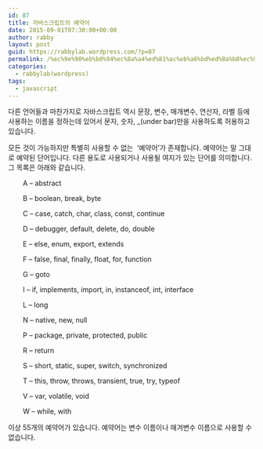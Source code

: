 ```yaml
---
id: 87
title: 자바스크립트의 예약어
date: 2015-09-01T07:30:00+00:00
author: rabby
layout: post
guid: https://rabbylab.wordpress.com/?p=87
permalink: /%ec%9e%90%eb%b0%94%ec%8a%a4%ed%81%ac%eb%a6%bd%ed%8a%b8%ec%9d%98-%ec%98%88%ec%95%bd%ec%96%b4/
categories:
  - rabbylab(wordpress)
tags:
  - javascript
---
```

다른 언어들과 마찬가지로 자바스크립트 역시 문장, 변수, 매개변수, 연산자, 라벨 등에 사용하는 이름을 정하는데 있어서 문자, 숫자, _(under bar)만을 사용하도록 허용하고 있습니다.

모든 것이 가능하지만 특별히 사용할 수 없는  &#8216;예약어&#8217;가 존재합니다. 예약어는 말 그대로 예약된 단어입니다. 다른 용도로 사용되거나 사용될 여지가 있는 단어를 의미합니다. 그 목록은 아래와 같습니다.

<p style="padding-left:30px;">
  A &#8211; abstract
</p>

<p style="padding-left:30px;">
  B &#8211; boolean, break, byte
</p>

<p style="padding-left:30px;">
  C &#8211; case, catch, char, class, const, continue
</p>

<p style="padding-left:30px;">
  D &#8211; debugger, default, delete, do, double
</p>

<p style="padding-left:30px;">
  E &#8211; else, enum, export, extends
</p>

<p style="padding-left:30px;">
  F &#8211; false, final, finally, float, for, function
</p>

<p style="padding-left:30px;">
  G &#8211; goto
</p>

<p style="padding-left:30px;">
  I &#8211; if, implements, import, in, instanceof, int, interface
</p>

<p style="padding-left:30px;">
  L &#8211; long
</p>

<p style="padding-left:30px;">
  N &#8211; native, new, null
</p>

<p style="padding-left:30px;">
  P &#8211; package, private, protected, public
</p>

<p style="padding-left:30px;">
  R &#8211; return
</p>

<p style="padding-left:30px;">
  S &#8211; short, static, super, switch, synchronized
</p>

<p style="padding-left:30px;">
  T &#8211; this, throw, throws, transient, true, try, typeof
</p>

<p style="padding-left:30px;">
  V &#8211; var, volatile, void
</p>

<p style="padding-left:30px;">
  W &#8211; while, with
</p>

이상 55개의 예약어가 있습니다. 예약어는 변수 이름이나 매겨변수 이름으로 사용할 수 없습니다.